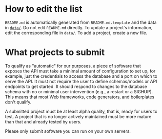 # How to edit the list

`README.md` is automatically generated from `README.md.template` and the data in [`data/`](./data/). Do not edit `README.md` directly. To update a project's information, edit the corresponding file in `data/`. To add a project, create a new file.

# What projects to submit

To qualify as "automatic" for our purposes, a piece of software that exposes the API must take a minimal amount of configuration to set up, for example, just the credentials to access the database and a port on which to serve the API. It must not require the user to define schemas/models or API endpoints to get started. It should respond to changes to the database schema with no or minimal user intervention (e.g., a restart or a SIGHUP). This means that most Web frameworks, code generators, and boilerplates don't qualify.

A submitted project must be at least alpha quality, that is, ready for users to test. A project that is no longer actively maintained must be more mature than that and already tested by users.

Please only submit software you can run on your own servers.
